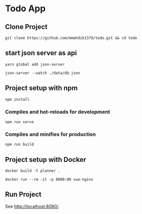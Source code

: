 # Todo App

## Clone Project

```
git clone https://github.com/mmahdik1379/todo.git && cd todo
```

## start json server as api

```
yarn global add json-server
```

```
json-server --watch ./data/db.json
```

## Project setup with npm

```
npm install
```

### Compiles and hot-reloads for development

```
npm run serve
```

### Compiles and minifies for production

```
npm run build
```

## Project setup with Docker

```
docker build -t planner .
```

```
docker run --rm -it -p 8080:80 vue-nginx
```

## Run Project

See [http://localhost:8080/](http://localhost:8080/).

